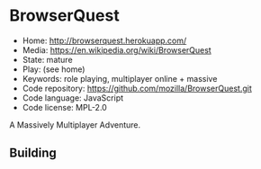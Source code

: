 # BrowserQuest

- Home: http://browserquest.herokuapp.com/
- Media: https://en.wikipedia.org/wiki/BrowserQuest
- State: mature
- Play: (see home)
- Keywords: role playing, multiplayer online + massive
- Code repository: https://github.com/mozilla/BrowserQuest.git
- Code language: JavaScript
- Code license: MPL-2.0

A Massively Multiplayer Adventure.

## Building


